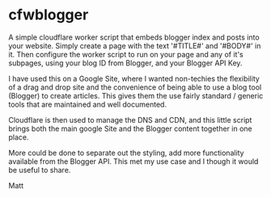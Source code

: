 # cfwblogger
A simple cloudflare worker script that embeds blogger index and posts into your website.  Simply create a page with the text '#TITLE#' and '#BODY#' in it.  Then configure the worker script to run on your page and any of it's subpages, using your blog ID from Blogger, and your Blogger API Key.

I have used this on a Google Site, where I wanted non-techies the flexibility of a drag and drop site and the convenience of being able to use a blog tool (Blogger) to create articles.  This gives them the use fairly standard / generic tools that are maintained and well documented.  

Cloudflare is then used to manage the DNS and CDN, and this little script brings both the main google Site and the Blogger content together in one place.

More could be done to separate out the styling, add more functionality available from the Blogger API.  This met my use case and I though it would be useful to share.

Matt
